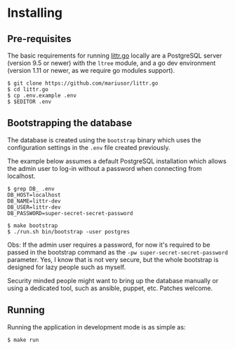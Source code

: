 # Installing

## Pre-requisites

The basic requirements for running [littr.go](https://github.com/mariusor/littr.go) locally are a PostgreSQL server 
(version 9.5 or newer) with the `ltree` module, and a go dev environment 
(version 1.11 or newer, as we require go modules support). 

    $ git clone https://github.com/mariusor/littr.go
    $ cd littr.go
    $ cp .env.example .env
    $ $EDITOR .env

## Bootstrapping the database

The database is created using the `bootstrap` binary which uses the configuration settings in the `.env` 
file created previously. 

The example below assumes a default PostgreSQL installation which allows the admin user 
to log-in without a password when connecting from localhost.

    $ grep DB_ .env
    DB_HOST=localhost
    DB_NAME=littr-dev
    DB_USER=littr-dev
    DB_PASSWORD=super-secret-secret-password

    $ make bootstrap 
    $ ./run.sh bin/bootstrap -user postgres

Obs: If the admin user requires a password, for now it's required to be passed in the bootstrap command 
as the `-pw super-secret-secret-password` parameter. Yes, I know that is not very secure, but  the whole 
bootstrap is designed for lazy people such as myself. 

Security minded people might want to bring up the database manually or using a dedicated tool, 
such as ansible, puppet, etc. Patches welcome.

## Running 

Running the application in development mode is as simple as: 

    $ make run
